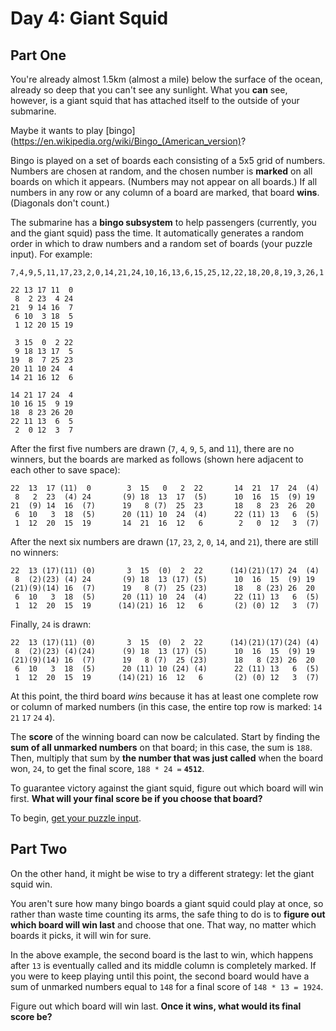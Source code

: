 # Day 4: Giant Squid

## Part One

You're already almost 1.5km (almost a mile) below the surface of the ocean,
already so deep that you can't see any sunlight. What you **can** see, however,
is a giant squid that has attached itself to the outside of your submarine.

Maybe it wants to play
[bingo](https://en.wikipedia.org/wiki/Bingo_(American_version)?

Bingo is played on a set of boards each consisting of a 5x5 grid of numbers.
Numbers are chosen at random, and the chosen number is **marked** on all boards
on which it appears. (Numbers may not appear on all boards.) If all numbers in
any row or any column of a board are marked, that board **wins**. (Diagonals
don't count.)

The submarine has a **bingo subsystem** to help passengers (currently, you and
the giant squid) pass the time. It automatically generates a random order in
which to draw numbers and a random set of boards (your puzzle input). For
example:

    7,4,9,5,11,17,23,2,0,14,21,24,10,16,13,6,15,25,12,22,18,20,8,19,3,26,1

    22 13 17 11  0
     8  2 23  4 24
    21  9 14 16  7
     6 10  3 18  5
     1 12 20 15 19

     3 15  0  2 22
     9 18 13 17  5
    19  8  7 25 23
    20 11 10 24  4
    14 21 16 12  6

    14 21 17 24  4
    10 16 15  9 19
    18  8 23 26 20
    22 11 13  6  5
     2  0 12  3  7

After the first five numbers are drawn (`7`, `4`, `9`, `5`, and `11`), there
are no winners, but the boards are marked as follows (shown here adjacent to
each other to save space):

    22  13  17 (11)  0        3  15   0   2  22       14  21  17  24  (4)
     8   2  23  (4) 24       (9) 18  13  17  (5)      10  16  15  (9) 19
    21  (9) 14  16  (7)      19   8 (7)  25  23       18   8  23  26  20
     6  10   3  18  (5)      20 (11) 10  24  (4)      22 (11) 13   6  (5)
     1  12  20  15  19       14  21  16  12   6        2   0  12   3  (7)

After the next six numbers are drawn (`17`, `23`, `2`, `0`, `14`, and `21`),
there are still no winners:

    22  13 (17)(11) (0)       3  15  (0)  2  22      (14)(21)(17) 24  (4)
     8  (2)(23) (4) 24       (9) 18  13 (17) (5)      10  16  15  (9) 19
    (21)(9)(14) 16  (7)      19   8 (7)  25 (23)      18   8 (23) 26  20
     6  10   3  18  (5)      20 (11) 10  24  (4)      22 (11) 13   6  (5)
     1  12  20  15  19      (14)(21) 16  12   6       (2) (0) 12   3  (7)

Finally, `24` is drawn:

    22  13 (17)(11) (0)       3  15  (0)  2  22      (14)(21)(17)(24) (4)
     8  (2)(23) (4)(24)      (9) 18  13 (17) (5)      10  16  15  (9) 19
    (21)(9)(14) 16  (7)      19   8 (7)  25 (23)      18   8 (23) 26  20
     6  10   3  18  (5)      20 (11) 10 (24) (4)      22 (11) 13   6  (5)
     1  12  20  15  19      (14)(21) 16  12   6       (2) (0) 12   3  (7)

At this point, the third board _wins_ because it has at least one complete row
or column of marked numbers (in this case, the entire top row is marked:
`14` `21` `17` `24` `4`).

The **score** of the winning board can now be calculated. Start by finding the
**sum of all unmarked numbers** on that board; in this case, the sum is `188`.
Then, multiply that sum by **the number that was just called** when the board
won, `24`, to get the final score, `188 * 24 =` **`4512`**.

To guarantee victory against the giant squid, figure out which board will win
first. **What will your final score be if you choose that board?**

To begin, [get your puzzle input](input).

## Part Two

On the other hand, it might be wise to try a different strategy: let the giant
squid win.

You aren't sure how many bingo boards a giant squid could play at once, so
rather than waste time counting its arms, the safe thing to do is to **figure
out which board will win last** and choose that one. That way, no matter which
boards it picks, it will win for sure.

In the above example, the second board is the last to win, which happens after
`13` is eventually called and its middle column is completely marked. If you were to keep playing until this point, the second board would have a sum of unmarked numbers equal to `148` for a final score of `148 * 13 = 1924`.

Figure out which board will win last. **Once it wins, what would its final
score be?**
